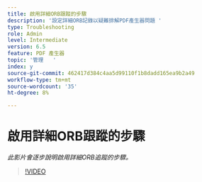 ```yaml
---
title: 啟用詳細ORB跟蹤的步驟
description: '設定詳細ORB記錄以疑難排解PDF產生器問題 '
type: Troubleshooting
role: Admin
level: Intermediate
version: 6.5
feature: PDF 產生器
topic: '管理   '
index: y
source-git-commit: 462417d384c4aa5d99110f1b8dadd165ea9b2a49
workflow-type: tm+mt
source-wordcount: '35'
ht-degree: 8%

---
```



# 啟用詳細ORB跟蹤的步驟

*此影片會逐步說明啟用詳細ORB追蹤的步驟。*

>[!VIDEO](https://video.tv.adobe.com/v/335526?quality=9&learn=on)
